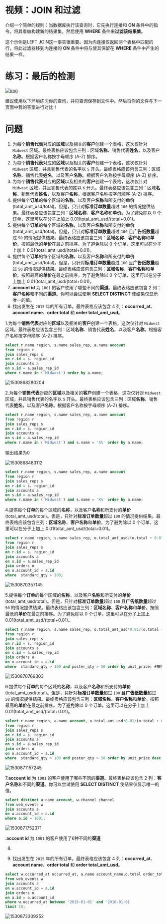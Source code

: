# 视频：JOIN 和过滤

介绍一个简单的规则：当数据库执行该查询时，它先执行连接和 **ON** 条件中的指令。将其看做构建新的结果集，然后使用 **WHERE** 条件来**过滤该结果集**。

这个示例是LEFT JOIN这一事实很重要。因为内连接仅返回两个表格中匹配的行，将此过滤器移到内连接的 **ON** 条件中将与使其保留在 **WHERE** 条件中产生的结果一样。

# 练习：最后的检测

[![img](https://s3.cn-north-1.amazonaws.com.cn/u-img/08c71300-eab5-4ffb-b51f-ded37b6216df)](https://classroom.udacity.com/nanodegrees/nd678-cn-1/parts/81cd15b3-bd19-459e-a223-7309e4fc53eb/modules/b47f298e-dc95-4791-8315-12836c86ef31/lessons/8f23fc69-7c88-4a94-97a4-d5f6ef51cf7b/concepts/2a249dad-12c9-45ea-87c2-70a7dd4a35b1#)

建议使用以下环境练习你的查询，并将查询保存到文件中。然后将你的文件与下一页面中我的答案进行对比！

# 问题

1. 为每个**销售代表**对应的**区域**以及相关的**客户**创建一个表格，这次仅针对 `Midwest` 区域。最终表格应该包含三列：区域**名称**、销售代表**姓名**，以及客户**名称**。根据客户名称按字母顺序 (A-Z) 排序。
2. 为每个**销售代表**对应的**区域**以及相关的**客户**创建一个表格，这次仅针对 `Midwest` 区域，并且销售代表的名字以 `S` 开头。最终表格应该包含三列：区域**名称**、销售代表**姓名**，以及客户**名称**。根据客户名称按字母顺序 (A-Z) 排序。
3. 为每个**销售代表**对应的**区域**以及相关的**客户**创建一个表格，这次仅针对 `Midwest` 区域，并且销售代表的姓以 `K` 开头。最终表格应该包含三列：区域**名称**、销售代表**姓名**，以及客户**名称**。根据客户名称按字母顺序 (A-Z) 排序。
4. 提供每个**订单**的每个区域的**名称**，以及客户**名称**和所支付的**单价** (total_amt_usd/total)。但是，只针对**标准订单数量**超过 `100` 的情况提供结果。最终表格应该包含三列：**区域名称**、**客户名称**和**单价**。为了避免除以 0 个订单，这里可以在分子上加上 0.01(total_amt_usd/(total+0.01)。
5. 提供每个**订单**的每个区域的**名称**，以及客户**名称**和所支付的**单价** (total_amt_usd/total)。但是，只针对**标准订单数量**超过 `100` 且**广告纸数量**超过 `50` 的情况提供结果。最终表格应该包含三列：**区域名称**、**客户名称**和**单价**。按照最低的**单价**在最之前排序。为了避免除以 0 个订单，这里可以在分子上加上 0.01(total_amt_usd/(total+0.01)。
6. 提供每个**订单**的每个区域的**名称**，以及客户**名称**和所支付的**单价** (total_amt_usd/total)。但是，只针对**标准订单数量**超过 `100` 且**广告纸数量**超过 `50` 的情况提供结果。最终表格应该包含三列：**区域名称**、**客户名称**和**单价**。按照最高的**单价**在最之前排序。为了避免除以 0 个订单，这里可以在分子上加上 0.01(total_amt_usd/(total+0.01)。
7. **account id** 为 `1001` 的客户使用了哪些不同的**渠道**。最终表格应该包含 2 列：**客户名称**和不同的**渠道**。你可以尝试使用 **SELECT DISTINCT** 使结果仅显示唯一的值。
8. 找出发生在 `2015` 年的所有订单。最终表格应该包含 4 列：**occurred_at**、**account name**、**order total** 和 **order total_amt_usd**。





1.为每个**销售代表**对应的**区域**以及相关的**客户**创建一个表格，这次仅针对 `Midwest` 区域。最终表格应该包含三列：区域**名称**、销售代表**姓名**，以及客户**名称**。根据客户名称按字母顺序 (A-Z) 排序。

```sql
select r.name region, s.name sales_rep, a.name account
from region r
join sales_reps s
on r.id = s. region_id
join accounts a
on s.id = a.sales_rep_id
where r.name in ('Midwest') order by a.name;

```

![1530868280204](C:\Users\ADMINI~1\AppData\Local\Temp\1530868280204.png)

2.为每个**销售代表**对应的**区域**以及相关的**客户**创建一个表格，这次仅针对 `Midwest` 区域，并且销售代表的名字以 `S` 开头。最终表格应该包含三列：区域**名称**、销售代表**姓名**，以及客户**名称**。根据客户名称按字母顺序 (A-Z) 排序。

```sql
select r.name region, s.name sales_rep, a.name account
from region r
join sales_reps s
on r.id = s. region_id
join accounts a
on s.id = a.sales_rep_id
where r.name in ('Midwest') and s.name = 'S%' order by a.name;
```

输出结果为0

![1530868483112](C:\Users\ADMINI~1\AppData\Local\Temp\1530868483112.png)



```sql
select r.name region, s.name sales_rep, a.name account
from region r
join sales_reps s
on r.id = s. region_id
join accounts a
on s.id = a.sales_rep_id
where r.name in ('Midwest') and s.name = 'K%' order by a.name;
```

4.提供每个**订单**的每个区域的**名称**，以及客户**名称**和所支付的**单价** (total_amt_usd/total)。但是，只针对**标准订单数量**超过 `100` 的情况提供结果。最终表格应该包含三列：**区域名称**、**客户名称**和**单价**。为了避免除以 0 个订单，这里可以在分子上加上 0.01(total_amt_usd/(total+0.01)。

```sql
select r.name region, s.name sales_rep, o.total_amt_usd/(o.total + 0.01) unit_price
from region r
join sales_reps s
on r.id = s. region_id
join accounts a
on s.id = a.sales_rep_id
join orders o
on o.account_id = a.id
where  standard_qty > 100;

```

![1530870357145](C:\Users\ADMINI~1\AppData\Local\Temp\1530870357145.png)



5.提供每个**订单**的每个区域的**名称**，以及客户**名称**和所支付的**单价** (total_amt_usd/total)。但是，只针对**标准订单数量**超过 `100` 且**广告纸数量**超过 `50` 的情况提供结果。最终表格应该包含三列：**区域名称**、**客户名称**和**单价**。按照最低的**单价**在最之前排序。为了避免除以 0 个订单，这里可以在分子上加上 0.01(total_amt_usd/(total+0.01)。

```sql
select r.name region, s.name sales_rep, o.total_amt_usd*0.01/(o.total + 0.01) unit_price
from region r
join sales_reps s
on r.id = s. region_id
join accounts a
on s.id = a.sales_rep_id
join orders o
on o.account_id = a.id
where  standard_qty > 100 and poster_qty > 50 order by unit_price; #按照最低的单价在最之前排序

```

![1530870769303](C:\Users\ADMINI~1\AppData\Local\Temp\1530870769303.png)

6.提供每个**订单**的每个区域的**名称**，以及客户**名称**和所支付的**单价** (total_amt_usd/total)。但是，只针对**标准订单数量**超过 `100` 且**广告纸数量**超过 `50` 的情况提供结果。最终表格应该包含三列：**区域名称**、**客户名称**和**单价**。按照最高的**单价**在最之前排序。为了避免除以 0 个订单，这里可以在分子上加上 0.01(total_amt_usd/(total+0.01)。

```sql
select r.name region, a.name account, o.total_amt_usd*0.01/(o.total + 0.01) unit_price
from region r
join sales_reps s
on r.id = s. region_id
join accounts a
on s.id = a.sales_rep_id
join orders o
on o.account_id = a.id
where  standard_qty > 100 and poster_qty > 50 order by unit_price desc;

```

![1530871157245](C:\Users\ADMINI~1\AppData\Local\Temp\1530871157245.png)

7.**account id** 为 `1001` 的客户使用了哪些不同的**渠道**。最终表格应该包含 2 列：**客户名称**和不同的**渠道**。你可以尝试使用 **SELECT DISTINCT** 使结果仅显示唯一的值。

```sql
select distinct a.name account, w.channel channel
from web_events w
join accounts a
on w.account_id = a.id
where a.id = 1001;
```

![1530871752371](C:\Users\ADMINI~1\AppData\Local\Temp\1530871752371.png)

.**account id** 为 `1001` 的客户使用了6种不同的**渠道**

8.

1. 找出发生在 `2015` 年的所有订单。最终表格应该包含 4 列：**occurred_at**、**account name**、**order total** 和 **order total_amt_usd**。

```sql
select w.occurred_at occurred_at, a.name account_name,o.total order_total, o.total_amt_usd order_total_amt_usd
from web_events w
join accounts a
on w.account_id = a.id
join orders o
on a.id = o.account_id
where w.occurred_at between '2015-01-01' and '2016-01-01'
limit 10;
```

![1530873309252](C:\Users\ADMINI~1\AppData\Local\Temp\1530873309252.png)



